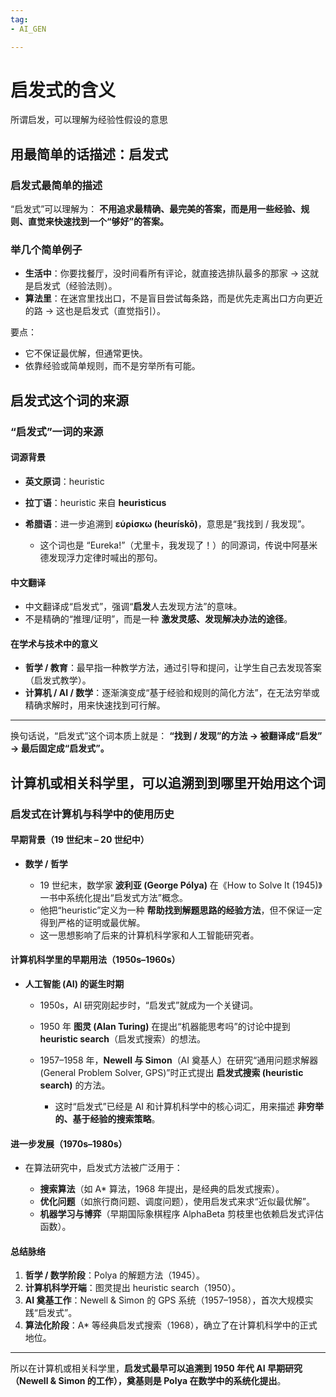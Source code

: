 ```yaml
---
tag:
- AI_GEN

---
```


# 启发式的含义

所谓启发，可以理解为经验性假设的意思

## 用最简单的话描述：启发式

### 启发式最简单的描述

“启发式”可以理解为：
**不用追求最精确、最完美的答案，而是用一些经验、规则、直觉来快速找到一个“够好”的答案。**

### 举几个简单例子

* **生活中**：你要找餐厅，没时间看所有评论，就直接选排队最多的那家 → 这就是启发式（经验法则）。
* **算法里**：在迷宫里找出口，不是盲目尝试每条路，而是优先走离出口方向更近的路 → 这也是启发式（直觉指引）。

要点：

* 它不保证最优解，但通常更快。
* 依靠经验或简单规则，而不是穷举所有可能。

## 启发式这个词的来源

### “启发式”一词的来源

#### 词源背景

* **英文原词**：heuristic
* **拉丁语**：heuristic 来自 **heuristicus**
* **希腊语**：进一步追溯到 **εὑρίσκω (heurískō)**，意思是“我找到 / 我发现”。

  * 这个词也是 “Eureka!”（尤里卡，我发现了！）的同源词，传说中阿基米德发现浮力定律时喊出的那句。

#### 中文翻译

* 中文翻译成“启发式”，强调“**启发**人去发现方法”的意味。
* 不是精确的“推理/证明”，而是一种 **激发灵感、发现解决办法的途径**。

#### 在学术与技术中的意义

* **哲学 / 教育**：最早指一种教学方法，通过引导和提问，让学生自己去发现答案（启发式教学）。
* **计算机 / AI / 数学**：逐渐演变成“基于经验和规则的简化方法”，在无法穷举或精确求解时，用来快速找到可行解。

---

换句话说，“启发式”这个词本质上就是：
**“找到 / 发现”的方法 → 被翻译成“启发” → 最后固定成“启发式”。**

## 计算机或相关科学里，可以追溯到到哪里开始用这个词

### 启发式在计算机与科学中的使用历史

#### 早期背景（19 世纪末 – 20 世纪中）

* **数学 / 哲学**

  * 19 世纪末，数学家 **波利亚 (George Pólya)** 在《How to Solve It (1945)》一书中系统化提出“启发式方法”概念。
  * 他把“heuristic”定义为一种 **帮助找到解题思路的经验方法**，但不保证一定得到严格的证明或最优解。
  * 这一思想影响了后来的计算机科学家和人工智能研究者。

#### 计算机科学里的早期用法（1950s–1960s）

* **人工智能 (AI) 的诞生时期**

  * 1950s，AI 研究刚起步时，“启发式”就成为一个关键词。
  * 1950 年 **图灵 (Alan Turing)** 在提出“机器能思考吗”的讨论中提到 **heuristic search**（启发式搜索）的想法。
  * 1957–1958 年，**Newell 与 Simon**（AI 奠基人）在研究“通用问题求解器 (General Problem Solver, GPS)”时正式提出 **启发式搜索 (heuristic search)** 的方法。

    * 这时“启发式”已经是 AI 和计算机科学中的核心词汇，用来描述 **非穷举的、基于经验的搜索策略**。

#### 进一步发展（1970s–1980s）

* 在算法研究中，启发式方法被广泛用于：

  * **搜索算法**（如 A\* 算法，1968 年提出，是经典的启发式搜索）。
  * **优化问题**（如旅行商问题、调度问题），使用启发式来求“近似最优解”。
  * **机器学习与博弈**（早期国际象棋程序 AlphaBeta 剪枝里也依赖启发式评估函数）。

#### 总结脉络

1. **哲学 / 数学阶段**：Polya 的解题方法（1945）。
2. **计算机科学开端**：图灵提出 heuristic search（1950）。
3. **AI 奠基工作**：Newell & Simon 的 GPS 系统（1957–1958），首次大规模实践“启发式”。
4. **算法化阶段**：A\* 等经典启发式搜索（1968），确立了在计算机科学中的正式地位。

---

所以在计算机或相关科学里，**启发式最早可以追溯到 1950 年代 AI 早期研究（Newell & Simon 的工作），奠基则是 Polya 在数学中的系统化提出**。
